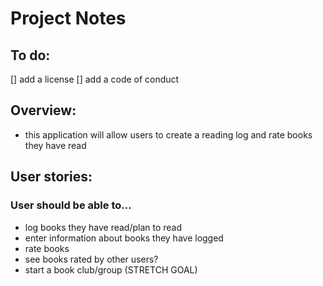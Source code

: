 # Project Notes 

## To do:
[] add a license
[] add a code of conduct 

## Overview: 
- this application will allow users to create a reading log and rate books they have read 

## User stories: 
### User should be able to... 
- log books they have read/plan to read 
- enter information about books they have logged
- rate books 
- see books rated by other users? 
- start a book club/group (STRETCH GOAL)